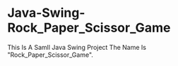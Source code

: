 # Java-Swing-Rock_Paper_Scissor_Game
This Is A Samll Java Swing Project The Name Is "Rock_Paper_Scissor_Game".

